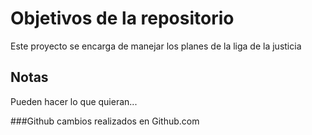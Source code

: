# Objetivos de la repositorio

Este proyecto se encarga de manejar los planes de la liga de la justicia


## Notas
Pueden hacer lo que quieran...

###Github 
cambios realizados en Github.com
